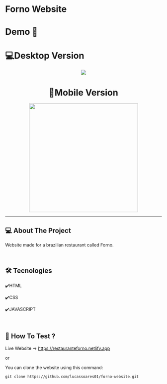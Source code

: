 # Forno Website

# Demo 📸

<div align="center">
  <h1 align="left">💻Desktop Version</h1>
  <img src="./github/forndesktop.gif"/>
  
  <h1>📱Mobile Version</h1>
  <img src="./github/fornomobile.gif" width='350px'/>     
</div>

---
                                                                                                                                                                                                                            

## 💻 About The Project
Website made for a brazilian restaurant called Forno.

<br>

## 🛠 Tecnologies 
✔️HTML

✔️CSS

✔️JAVASCRIPT
    
<br>

## 🚀 How To Test ?
Live Website -> https://restauranteforno.netlify.app

or

You can clone the website using this command:

```
git clone https://github.com/lucassoares01/forno-website.git
```
